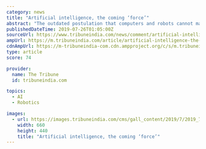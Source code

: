 ```yaml
---
category: news
title: "Artificial intelligence, the coming ‘force’"
abstract: "The outdated postulation that computers and robots cannot match human intellect and emotions ... The transcending of AI into law enforcement and intelligence domains is deeply disturbing. Specifically, the German experimentation with face recognition ..."
publishedDateTime: 2019-07-26T01:05:00Z
sourceUrl: https://www.tribuneindia.com/news/comment/artificial-intelligence-the-coming-force/807884.html
ampUrl: https://m.tribuneindia.com/article/artificial-intelligence-the-coming-force/807884/amp
cdnAmpUrl: https://m-tribuneindia-com.cdn.ampproject.org/c/s/m.tribuneindia.com/article/artificial-intelligence-the-coming-force/807884/amp
type: article
score: 74

provider:
  name: The Tribune
  id: tribuneindia.com

topics:
  - AI
  - Robotics

images:
  - url: https://images.tribuneindia.com/cms/gall_content/2019/7/2019_7$largeimg26_Friday_2019_063113723.jpg
    width: 660
    height: 440
    title: "Artificial intelligence, the coming ‘force’"
---
```


